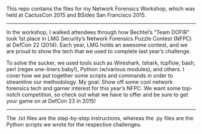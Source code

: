 This repo contains the files for my Network Forensics Workshop, which was held at CactusCon 2015 and BSides San Francisco 2015.

---

In the workshop, I walked attendees through how Bechtel’s “Team DOFIR” took 1st place in LMG Security’s Network Forensics Puzzle Contest (NFPC) at DefCon 22 (2014). Each year, LMG holds an awesome contest, and we are proud to show the tech that we used to complete last year’s challenge.

To solve the sucker, we used tools such as Wireshark, tshark, tcpflow, bash, perl (regex one-liners baby!), Python (w/various modules), and others. I cover how we put together some scripts and commands in order to streamline our methodology. My goal: Show off some cool network forensics tech and garner interest for this year’s NFPC. We want some top-notch competition, so check out what we have to offer and be sure to get your game on at DefCon 23 in 2015!

----

The .txt files are the step-by-step instructions, whereas the .py files are the Python scripts we wrote for the respective challenges.
